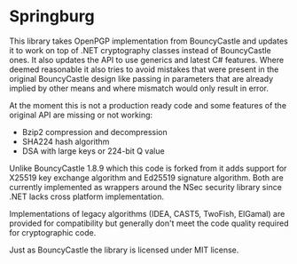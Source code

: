 # Springburg

This library takes OpenPGP implementation from BouncyCastle and updates it to work on top of .NET cryptography classes instead of BouncyCastle ones. It also updates the API to use generics and latest C# features. Where deemed reasonable it also tries to avoid mistakes that were present in the original BouncyCastle design like  passing in parameters that are already implied by other means and where mismatch would only result in error.

At the moment this is not a production ready code and some features of the original API are missing or not working:
- Bzip2 compression and decompression
- SHA224 hash algorithm
- DSA with large keys or 224-bit Q value

Unlike BouncyCastle 1.8.9 which this code is forked from it adds support for X25519 key exchange algorithm and Ed25519 signature algorithm. Both are currently implemented as wrappers around the NSec security library since .NET lacks cross platform implementation.

Implementations of legacy algorithms (IDEA, CAST5, TwoFish, ElGamal) are provided for compatibility but generally don't meet the code quality required for cryptographic code.

Just as BouncyCastle the library is licensed under MIT license.
